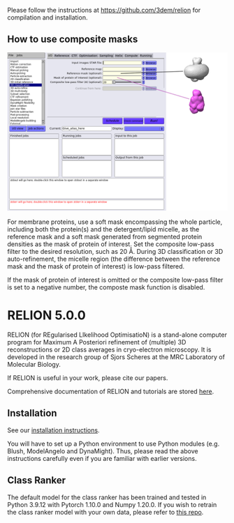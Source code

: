Please follow the instructions at https://github.com/3dem/relion for compilation and installation.

## How to use composite masks

![Composite masks](images/relion5_composite_masks.png?raw=true)

For membrane proteins, use a soft mask encompassing the whole particle, including both the protein(s) and the detergent/lipid micelle, as the reference mask and a soft mask generated from segmented protein densities as the mask of protein of interest. Set the composite low-pass filter to the desired resolution, such as 20 Å. During 3D classification or 3D auto-refinement, the micelle region (the difference between the reference mask and the mask of protein of interest) is low-pass filtered.

If the mask of protein of interest is omitted or the composite low-pass filter is set to a negative number, the composte mask function is disabled.





RELION 5.0.0
============

RELION (for REgularised LIkelihood OptimisatioN) is a stand-alone computer
program for Maximum A Posteriori refinement of (multiple) 3D reconstructions
or 2D class averages in cryo-electron microscopy. It is developed in the
research group of Sjors Scheres at the MRC Laboratory of Molecular Biology.

If RELION is useful in your work, please cite our papers.

Comprehensive documentation of RELION and tutorials are stored [here](https://relion.readthedocs.io/).

## Installation

See our [installation instructions](https://relion.readthedocs.io/en/release-5.0/Installation.html).

You will have to set up a Python environment to use Python modules (e.g. Blush, ModelAngelo and DynaMight).
Thus, please read the above instructions carefully even if you are familiar with earlier versions.

## Class Ranker

The default model for the class ranker has been trained and tested in Python 3.9.12 with Pytorch 1.10.0 and Numpy 1.20.0.
If you wish to retrain the class ranker model with your own data, please refer to [this repo](https://github.com/3dem/relion-classranker).
